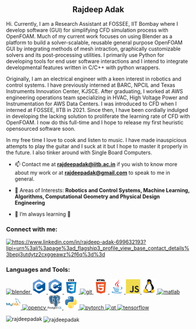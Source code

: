 <h2 align="center">Rajdeep Adak</h2>

<p align="left">
Hi. Currently, I am a Research Assistant at FOSSEE, IIT Bombay where I develop software (GUI) for simplifying CFD simulation process with OpenFOAM. Much of my current work focuses on using Blender as a platform to build a solver-scalable, reusable general purpose OpenFOAM GUI by integrating methods of mesh intraction, graphically customizable solvers and its post-processing utilities. I primarily use Python for developing tools for end user software interactions and I intend to integrate developmental features written in C/C++ with python wrappers.

Originally, I am an electrical engineer with a keen interest in robotics and control systems. I have previously interned at BARC, NPCIL and Texas Instruments Innovation Center, KJSCE. After graduating, I worked at AWS engineering operations team specializing in HVAC, High Voltage Power and Instrumentation for AWS Data Centers. I was introduced to CFD when I interned at FOSSEE, IITB in 2021. Since then, I have been cordially indulged in developing the lacking solution to proliferate the learning rate of CFD with OpenFOAM. I now do this full-time and I hope to release my first heuristic opensourced software soon.

In my free time I love to cook and listen to music. I have made inauspicious attempts to play the guitar and I suck at it but I hope to master it properly in the future. I also tinker around with Single Board Computers.
</p>

- 📫 Contact me at  **rajdeepadak@iitb.ac.in** if you wish to know more about my work or at **rajdeepadak@gmail.com** to speak to me in general.

- 📄 Areas of Interests: **Robotics and Control Systems, Machine Learning, Algorithms, Computational Geometry and Physical Design Engineering**

- 🌱 I’m always learning **🌱**

 
<h3 align="left">Connect with me:</h3>
<p align="left">
<a href="https://linkedin.com/in/https://www.linkedin.com/in/rajdeep-adak-699632193?lipi=urn%3ali%3apage%3ad_flagship3_profile_view_base_contact_details%3bepj3utdytz2cxggeawz%2f6q%3d%3d" target="blank"><img align="center" src="https://raw.githubusercontent.com/rahuldkjain/github-profile-readme-generator/master/src/images/icons/Social/linked-in-alt.svg" alt="https://www.linkedin.com/in/rajdeep-adak-699632193?lipi=urn%3ali%3apage%3ad_flagship3_profile_view_base_contact_details%3bepj3utdytz2cxggeawz%2f6q%3d%3d" height="30" width="40" /></a>
</p>

<h3 align="left">Languages and Tools:</h3>
<p align="left"> <a href="https://www.blender.org/" target="_blank" rel="noreferrer"> <img src="https://download.blender.org/branding/community/blender_community_badge_white.svg" alt="blender" width="40" height="40"/> </a> <a href="https://www.cprogramming.com/" target="_blank" rel="noreferrer"> <img src="https://raw.githubusercontent.com/devicons/devicon/master/icons/c/c-original.svg" alt="c" width="40" height="40"/> </a> <a href="https://www.w3schools.com/cpp/" target="_blank" rel="noreferrer"> <img src="https://raw.githubusercontent.com/devicons/devicon/master/icons/cplusplus/cplusplus-original.svg" alt="cplusplus" width="40" height="40"/> </a> <a href="https://www.w3schools.com/css/" target="_blank" rel="noreferrer"> <img src="https://raw.githubusercontent.com/devicons/devicon/master/icons/css3/css3-original-wordmark.svg" alt="css3" width="40" height="40"/> </a> <a href="https://git-scm.com/" target="_blank" rel="noreferrer"> <img src="https://www.vectorlogo.zone/logos/git-scm/git-scm-icon.svg" alt="git" width="40" height="40"/> </a> <a href="https://www.w3.org/html/" target="_blank" rel="noreferrer"> <img src="https://raw.githubusercontent.com/devicons/devicon/master/icons/html5/html5-original-wordmark.svg" alt="html5" width="40" height="40"/> </a> <a href="https://www.java.com" target="_blank" rel="noreferrer"> <img src="https://raw.githubusercontent.com/devicons/devicon/master/icons/java/java-original.svg" alt="java" width="40" height="40"/> </a> <a href="https://developer.mozilla.org/en-US/docs/Web/JavaScript" target="_blank" rel="noreferrer"> <img src="https://raw.githubusercontent.com/devicons/devicon/master/icons/javascript/javascript-original.svg" alt="javascript" width="40" height="40"/> </a> <a href="https://www.linux.org/" target="_blank" rel="noreferrer"> <img src="https://raw.githubusercontent.com/devicons/devicon/master/icons/linux/linux-original.svg" alt="linux" width="40" height="40"/> </a> <a href="https://www.mathworks.com/" target="_blank" rel="noreferrer"> <img src="https://upload.wikimedia.org/wikipedia/commons/2/21/Matlab_Logo.png" alt="matlab" width="40" height="40"/> </a> <a href="https://www.mysql.com/" target="_blank" rel="noreferrer"> <img src="https://raw.githubusercontent.com/devicons/devicon/master/icons/mysql/mysql-original-wordmark.svg" alt="mysql" width="40" height="40"/> </a> <a href="https://opencv.org/" target="_blank" rel="noreferrer"> <img src="https://www.vectorlogo.zone/logos/opencv/opencv-icon.svg" alt="opencv" width="40" height="40"/> </a> <a href="https://www.postgresql.org" target="_blank" rel="noreferrer"> <img src="https://raw.githubusercontent.com/devicons/devicon/master/icons/postgresql/postgresql-original-wordmark.svg" alt="postgresql" width="40" height="40"/> </a> <a href="https://www.python.org" target="_blank" rel="noreferrer"> <img src="https://raw.githubusercontent.com/devicons/devicon/master/icons/python/python-original.svg" alt="python" width="40" height="40"/> </a> <a href="https://pytorch.org/" target="_blank" rel="noreferrer"> <img src="https://www.vectorlogo.zone/logos/pytorch/pytorch-icon.svg" alt="pytorch" width="40" height="40"/> </a> <a href="https://www.qt.io/" target="_blank" rel="noreferrer"> <img src="https://upload.wikimedia.org/wikipedia/commons/0/0b/Qt_logo_2016.svg" alt="qt" width="40" height="40"/> </a> <a href="https://www.tensorflow.org" target="_blank" rel="noreferrer"> <img src="https://www.vectorlogo.zone/logos/tensorflow/tensorflow-icon.svg" alt="tensorflow" width="40" height="40"/> </a> </p>

<p><img align="left" src="https://github-readme-stats.vercel.app/api/top-langs?username=rajdeepadak&show_icons=true&locale=en&layout=compact" alt="rajdeepadak" /></p>

<p>&nbsp;<img align="center" src="https://github-readme-stats.vercel.app/api?username=rajdeepadak&show_icons=true&locale=en" alt="rajdeepadak" /></p>
